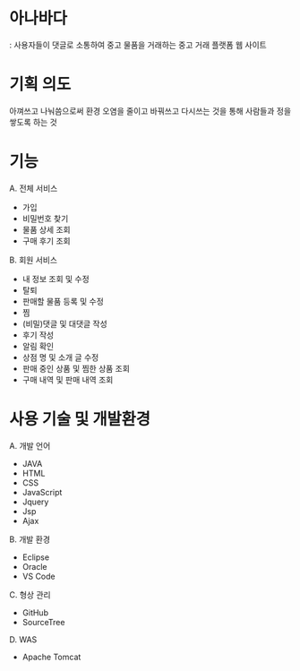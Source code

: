 # 아나바다
: 사용자들이 댓글로 소통하여 중고 물품을 거래하는 중고 거래 플랫폼 웹 사이트

# 기획 의도
아껴쓰고 나눠씀으로써 환경 오염을 줄이고 바꿔쓰고 다시쓰는 것을 통해 사람들과 정을 쌓도록 하는 것

# 기능

A. 전체 서비스
- 가입 
- 비밀번호 찾기
- 물품 상세 조회 
- 구매 후기 조회 

B. 회원 서비스
- 내 정보 조회 및 수정
- 탈퇴 
- 판매할 물품 등록 및 수정
- 찜
- (비밀)댓글 및 대댓글 작성
- 후기 작성
- 알림 확인
- 상점 명 및 소개 글 수정
- 판매 중인 상품 및 찜한 상품 조회
- 구매 내역 및 판매 내역 조회


# 사용 기술 및 개발환경

A. 개발 언어
- JAVA
- HTML
- CSS
- JavaScript
- Jquery
- Jsp
- Ajax

B. 개발 환경
- Eclipse
- Oracle
- VS Code

C. 형상 관리
- GitHub
- SourceTree

D. WAS
- Apache Tomcat
